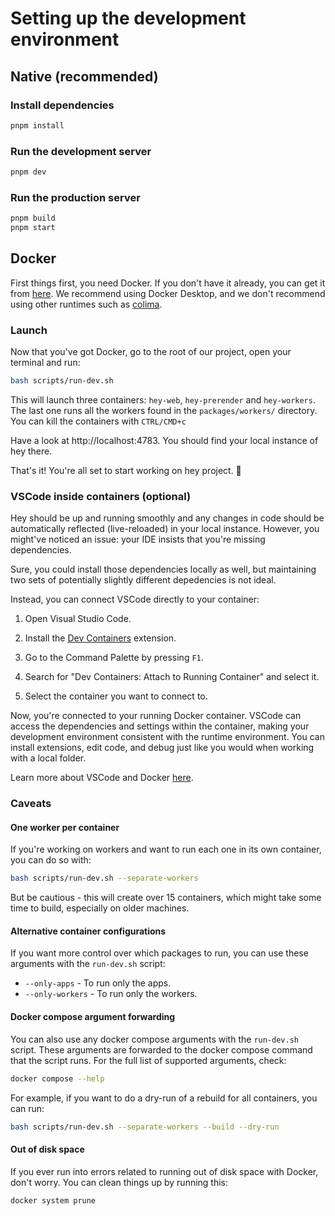 # Setting up the development environment
## Native (recommended)
### Install dependencies

```bash
pnpm install
```

### Run the development server

```bash
pnpm dev
```

### Run the production server

```bash
pnpm build
pnpm start
```


## Docker
First things first, you need Docker. If you don't have it already, you can get it from [here](https://docs.docker.com/get-docker/). We recommend using Docker Desktop, and we don't recommend using other runtimes such as [colima](https://github.com/abiosoft/colima).

### Launch
Now that you've got Docker, go to the root of our project, open your terminal and run:
```sh
bash scripts/run-dev.sh
```

This will launch three containers: `hey-web`, `hey-prerender` and `hey-workers`. The last one runs all the workers found in the `packages/workers/` directory. You can kill the containers with `CTRL/CMD+c`

Have a look at http://localhost:4783. You should find your local instance of hey there.


That's it! You're all set to start working on hey project. 🐳

### VSCode inside containers (optional)

Hey should be up and running smoothly and any changes in code should be automatically reflected (live-reloaded) in your local instance. However, you might've noticed an issue: your IDE insists that you're missing dependencies. 

Sure, you could install those dependencies locally as well, but maintaining two sets of potentially slightly different depedencies is not ideal.

Instead, you can connect VSCode directly to your container:

1. Open Visual Studio Code.

2. Install the [Dev Containers](https://marketplace.visualstudio.com/items?itemName=ms-vscode-remote.remote-containers) extension.

2. Go to the Command Palette by pressing `F1`.

3. Search for "Dev Containers: Attach to Running Container" and select it. 

4. Select the container you want to connect to.

Now, you're connected to your running Docker container. VSCode can access the dependencies and settings within the container, making your development environment consistent with the runtime environment. You can install extensions, edit code, and debug just like you would when working with a local folder.

Learn more about VSCode and Docker [here](https://code.visualstudio.com/docs/devcontainers/attach-container).

### Caveats

#### One worker per container

If you're working on workers and want to run each one in its own container, you can do so with:
```sh
bash scripts/run-dev.sh --separate-workers
```

But be cautious - this will create over 15 containers, which might take some time to build, especially on older machines.

#### Alternative container configurations
If you want more control over which packages to run, you can use these arguments with the `run-dev.sh` script:

- `--only-apps` - To run only the apps.
- `--only-workers` - To run only the workers.

#### Docker compose argument forwarding
You can also use any docker compose arguments with the `run-dev.sh` script. These arguments are forwarded to the docker compose command that the script runs. For the full list of supported arguments, check:
```sh
docker compose --help
```

For example, if you want to do a dry-run of a rebuild for all containers, you can run:

```sh
bash scripts/run-dev.sh --separate-workers --build --dry-run
```


#### Out of disk space
If you ever run into errors related to running out of disk space with Docker, don't worry. You can clean things up by running this:
```sh
docker system prune
```